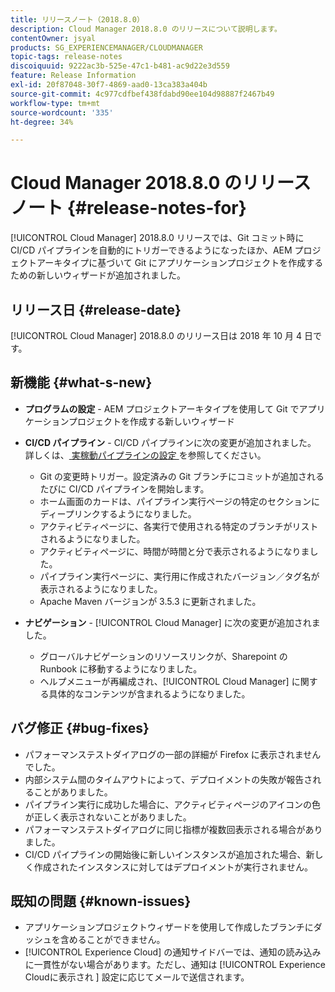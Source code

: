 ```yaml
---
title: リリースノート（2018.8.0）
description: Cloud Manager 2018.8.0 のリリースについて説明します。
contentOwner: jsyal
products: SG_EXPERIENCEMANAGER/CLOUDMANAGER
topic-tags: release-notes
discoiquuid: 9222ac3b-525e-47c1-b481-ac9d22e3d559
feature: Release Information
exl-id: 20f87048-30f7-4869-aad0-13ca383a404b
source-git-commit: 4c977cdfbef438fdabd90ee104d98887f2467b49
workflow-type: tm+mt
source-wordcount: '335'
ht-degree: 34%

---
```


# Cloud Manager 2018.8.0 のリリースノート {#release-notes-for}

[!UICONTROL Cloud Manager] 2018.8.0 リリースでは、Git コミット時に CI/CD パイプラインを自動的にトリガーできるようになったほか、AEM プロジェクトアーキタイプに基づいて Git にアプリケーションプロジェクトを作成するための新しいウィザードが追加されました。

## リリース日 {#release-date}

[!UICONTROL Cloud Manager] 2018.8.0 のリリース日は 2018 年 10 月 4 日です。

## 新機能 {#what-s-new}

* **プログラムの設定** - AEM プロジェクトアーキタイプを使用して Git でアプリケーションプロジェクトを作成する新しいウィザード

* **CI/CD パイプライン** - CI/CD パイプラインに次の変更が追加されました。 詳しくは、[ 実稼動パイプラインの設定 ](/help/using/production-pipelines.md) を参照してください。

   * Git の変更時トリガー。設定済みの Git ブランチにコミットが追加されるたびに CI/CD パイプラインを開始します。
   * ホーム画面のカードは、パイプライン実行ページの特定のセクションにディープリンクするようになりました。
   * アクティビティページに、各実行で使用される特定のブランチがリストされるようになりました。
   * アクティビティページに、時間が時間と分で表示されるようになりました。
   * パイプライン実行ページに、実行用に作成されたバージョン／タグ名が表示されるようになりました。
   * Apache Maven バージョンが 3.5.3 に更新されました。

* **ナビゲーション** - [!UICONTROL Cloud Manager] に次の変更が追加されました。

   * グローバルナビゲーションのリソースリンクが、Sharepoint の Runbook に移動するようになりました。
   * ヘルプメニューが再編成され、[!UICONTROL Cloud Manager] に関する具体的なコンテンツが含まれるようになりました。

## バグ修正 {#bug-fixes}

* パフォーマンステストダイアログの一部の詳細が Firefox に表示されませんでした。
* 内部システム間のタイムアウトによって、デプロイメントの失敗が報告されることがありました。
* パイプライン実行に成功した場合に、アクティビティページのアイコンの色が正しく表示されないことがありました。
* パフォーマンステストダイアログに同じ指標が複数回表示される場合がありました。
* CI/CD パイプラインの開始後に新しいインスタンスが追加された場合、新しく作成されたインスタンスに対してはデプロイメントが実行されません。

## 既知の問題 {#known-issues}

* アプリケーションプロジェクトウィザードを使用して作成したブランチにダッシュを含めることができません。
* [!UICONTROL Experience Cloud] の通知サイドバーでは、通知の読み込みに一貫性がない場合があります。ただし、通知は [!UICONTROL Experience Cloudに表示され ] 設定に応じてメールで送信されます。
